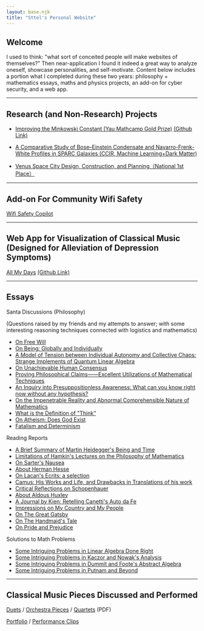 ```yaml
---
layout: base.njk
title: "Sttel's Personal Website"
---
```


## <h2 class="welcome-title">Welcome</h2>

I used to think: "what sort of conceited people will make websites of themselves?" Then near-application I found it indeed a great way to analyze oneself, showcase personalities, and self-motivate.
Content below includes a portion what I completed during these two years: 
philosophy + mathematics essays, maths and physics projects, an add-on for cyber security, and a web app.

---

## Research (and Non-Research) Projects
- [Improving the Minkowski Constant (Yau Mathcamp Gold Prize)](https://68c5a6dd39c4a641f2e29653--minkowskiimprove.netlify.app/SantaProject.pdf) <a href="https://github.com/st3lx/Santa" class="git-link">(Github Link)</a>

- [A Comparative Study of Bose–Einstein Condensate and Navarro-Frenk-White Profiles in SPARC Galaxies (CCIR, Machine Learning+Dark Matter)](.pdf)

- [Venus Space City Design, Construction, and Planning（National 1st Place）](\research\OrbitalIndustry.pptx)

---

## Add-on For Community Wifi Safety
[Wifi Safety Copilot](https://github.com/st3lx/WifiS4f3tyC0pi10t)

---

## Web App for Visualization of Classical Music (Designed for Alleviation of Depression Symptoms)
[All My Days](https://your-website-url.com) <a href="https://github.com/st3lx/All-My-Days" class="git-link">(Github Link) </a>

---

## Essays

<div class="essays-list">
<p class="subtitle">Santa Discussions (Philosophy) </p> <r class="description">(Questions raised by my friends and my attempts to answer; with some interesting reasoning techniques connected with logistics and mathematics) </r>

- [On Free Will](essays/freewill.pdf)
- [On Being: Globally and Individually](essays/being.pdf)
- [A Model of Tension between Individual Autonomy and Collective Chaos: Strange Implements of Quantum Linear Algebra](essays/tension.pdf)
- [On Unachievable Human Consensus](essays/consensus.pdf)
- [Proving Philosophical Claims——Excellent Utilizations of Mathematical Techniques](essays/proof.pdf)
- [An Inquiry into Presuppositionless Awareness: What can you know right now without any hypothesis?](essays/presup.pdf)
- [On the Impenetrable Reality and Abnormal Comprehensible Nature of Mathematics](essays/impen.pdf)
- [What is the Definition of "Think"](essay/think.pdf)
- [On Atheism: Does God Exist](essay/god.pdf)
- [Fatalism and Determinism](essays/fatal.pdf)

<p class="subtitle">Reading Reports</p>

- [A Brief Summary of Martin Heidegger's Being and Time](essays/heidegger.pdf)
- [Limitations of Hamkin's Lectures on the Philosophy of Mathematics](essays/hamkin.pdf)
- [On Sarter's Nausea](essays/nausea.pdf)
- [About Herman Hesse](essays/hesse.pdf)
- [On Lacan's Ecrits: a selection](essays/lacan.pdf)
- [Camus: His Works and Life, and Drawbacks in Translations of his work](essays/camus.pdf)
- [Critical Reflections on Schopenhauer](essays/schopen.pdf)
- [About Aldous Huxley](essays/huxley.pdf)
- [A Journal by Kien: Retelling Canetti's Auto da Fe](essays/canetti.pdf)
- [Impressions on My Country and My People](essays/linyutang.pdf)
- [On The Great Gatsby](essays/gatsby.pdf)
- [On The Handmaid's Tale](essays/handmaid.pdf)
- [On Pride and Prejudice](essays/pap.pdf)

<p class="subtitle">Solutions to Math Problems</p>

- [Some Intriguing Problems in Linear Algebra Done Right](problems/LA.pdf)
- [Some Intriguing Problems in Kaczor and Nowak's Analysis](problems/Analysis.pdf)
- [Some Intriguing Problems in Dummit and Foote's Abstract Algebra](problems/AA.pdf)
- [Some Intriguing Problems in Putnam and Beyond](problems/PB.pdf)



</div>

---

## Classical Music Pieces Discussed and Performed
[Duets]()
/
[Orchestra Pieces]()
/
[Quartets]()
  (PDF)

[Portfolio]() / [Performance Clips]()
